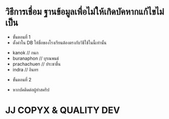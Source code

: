 # วิธีการเชื่อม ฐานข้อมูลเพื่อไม่ให้เกิดบัคหากแก้ไขไม่เป็น

- ขั้นตอนที่ 1
- ตั้งค่าใน DB ให้ชื่อของโรงเรียนต้องตรงกับวิธีใช้ในนี้เท่านั้น

+ kanok // กนก
+ buranaphon // บุรณพนธ์ 
+ prachachuen // ประชาชื่น
+ indra // อินทร

- ขั้นตอนที่ 2
+ หากบัคติดต่อผู้ทำสคริป


# JJ COPYX & QUALITY DEV
